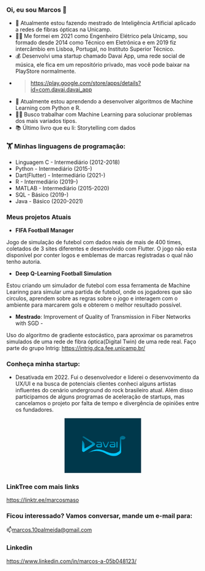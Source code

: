 ### Oi, eu sou Marcos 👋


- 🔭 Atualmente estou fazendo mestrado de Inteligência Artificial aplicado a redes de fibras ópticas na Unicamp.
- 👨‍🏫 Me formei em 2021 como Engenheiro Elétrico pela Unicamp, sou formado desde 2014 como Técnico em Eletrônica e em 2019 fiz intercâmbio em Lisboa, Portugal, no Instituto Superior Técnico.
- 💰 Desenvolvi uma startup chamado Davai App, uma rede social de música, ele fica em um repositório privado, mas você pode baixar na PlayStore normalmente.
- >https://play.google.com/store/apps/details?id=com.davai.davai_app
- 🌱 Atualmente estou aprendendo a desenvolver algoritmos de Machine Learning com Python e R.
- 🧑‍💼 Busco trabalhar com Machine Learning para solucionar problemas dos mais variados tipos.
- 📚 Último livro que eu li: Storytelling com dados

### 🏋️‍ Minhas linguagens de programação:

- Linguagem C - Intermediário (2012-2018)
- Python - Intermediário (2015-)
- Dart(Flutter) - Intermediário (2021-)
- R - Intermediário (2019-)
- MATLAB - Intermediário (2015-2020)
- SQL - Básico (2019-)
- Java - Básico (2020-2021)

### Meus projetos Atuais

 - **FIFA Football Manager**
 
Jogo de simulação de futebol com dados reais de mais de 400 times, coletados de 3 sites diferentes e desenvolvido com Flutter. O jogo não esta disponível por conter logos e emblemas de marcas registradas o qual não tenho autoria.
 
 - **Deep Q-Learning Football Simulation**
 
 Estou criando um simulador de futebol com essa ferramenta de Machine Learinng para simular uma partida de futebol, onde os jogadores que são circulos, aprendem sobre as regras sobre o jogo e interagem com o ambiente para marcarem gols e obterem o melhor resultado possível.
 
 - **Mestrado**: Improvement of Quality of Transmission in Fiber Networks with SGD - 

 Uso do algoritmo de gradiente estocástico, para aproximar os parametros simulados de uma rede de fibra óptica(Digital Twin) de uma rede real.
 Faço parte do grupo Intrig: https://intrig.dca.fee.unicamp.br/

### Conheça minha startup:

* Desativada em 2022. Fui o desenvolvedor e liderei o desenvovimento da UX/UI e na busca de potenciais clientes conheci alguns artistas influentes do cenário underground do rock brasileiro atual. Além disso participamos de alguns programas de aceleração de startups, mas cancelamos o projeto por falta de tempo e divergência de opiniões entre os fundadores.

<p align="center">
  <a href="https://www.davaiapp.com/">
  <img src="https://github.com/Marcos14Almeida/Marcos14Almeida/blob/main/davai_logo.png" width="200" title="Davai App">
  </a>
</p>

### LinkTree com mais links

https://linktr.ee/marcosmaso

### Ficou interessado? Vamos conversar, mande um e-mail para:

📫marcos.10palmeida@gmail.com

### Linkedin

https://www.linkedin.com/in/marcos-a-05b048123/
